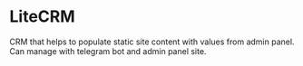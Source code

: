 # LiteCRM
CRM that helps to populate static site content with values from admin panel. Can manage with telegram bot and admin panel site.
